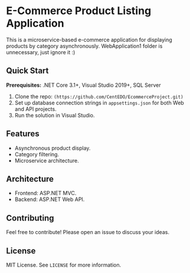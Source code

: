 # E-Commerce Product Listing Application

This is a microservice-based e-commerce application for displaying products by category asynchronously.
WebApplication1 folder is unnecessary, just ignore it :)

## Quick Start

**Prerequisites:** .NET Core 3.1+, Visual Studio 2019+, SQL Server

1. Clone the repo: `(https://github.com/CentEDO/EcommerceProject.git)`
2. Set up database connection strings in `appsettings.json` for both Web and API projects.
3. Run the solution in Visual Studio.

## Features

- Asynchronous product display.
- Category filtering.
- Microservice architecture.

## Architecture

- Frontend: ASP.NET MVC.
- Backend: ASP.NET Web API.

## Contributing

Feel free to contribute! Please open an issue to discuss your ideas.

## License

MIT License. See `LICENSE` for more information.
